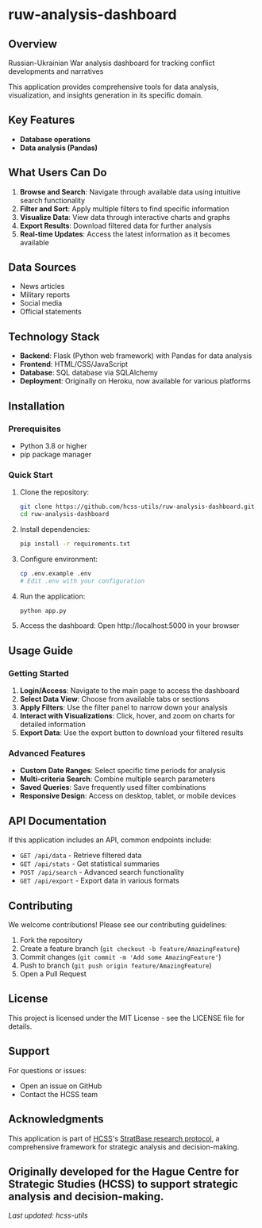 # ruw-analysis-dashboard

## Overview

Russian-Ukrainian War analysis dashboard for tracking conflict developments and narratives

This application provides comprehensive tools for data analysis, visualization, and insights generation in its specific domain.

## Key Features

- **Database operations**
- **Data analysis (Pandas)**

## What Users Can Do

1. **Browse and Search**: Navigate through available data using intuitive search functionality
2. **Filter and Sort**: Apply multiple filters to find specific information
3. **Visualize Data**: View data through interactive charts and graphs
4. **Export Results**: Download filtered data for further analysis
5. **Real-time Updates**: Access the latest information as it becomes available

## Data Sources

- News articles
- Military reports
- Social media
- Official statements

## Technology Stack

- **Backend**: Flask (Python web framework) with Pandas for data analysis
- **Frontend**: HTML/CSS/JavaScript
- **Database**: SQL database via SQLAlchemy
- **Deployment**: Originally on Heroku, now available for various platforms

## Installation

### Prerequisites

- Python 3.8 or higher
- pip package manager

### Quick Start

1. Clone the repository:
   ```bash
   git clone https://github.com/hcss-utils/ruw-analysis-dashboard.git
   cd ruw-analysis-dashboard
   ```

2. Install dependencies:
   ```bash
   pip install -r requirements.txt
   ```

3. Configure environment:
   ```bash
   cp .env.example .env
   # Edit .env with your configuration
   ```

4. Run the application:
   ```bash
   python app.py
   ```

5. Access the dashboard:
   Open http://localhost:5000 in your browser

## Usage Guide

### Getting Started

1. **Login/Access**: Navigate to the main page to access the dashboard
2. **Select Data View**: Choose from available tabs or sections
3. **Apply Filters**: Use the filter panel to narrow down your analysis
4. **Interact with Visualizations**: Click, hover, and zoom on charts for detailed information
5. **Export Data**: Use the export button to download your filtered results

### Advanced Features

- **Custom Date Ranges**: Select specific time periods for analysis
- **Multi-criteria Search**: Combine multiple search parameters
- **Saved Queries**: Save frequently used filter combinations
- **Responsive Design**: Access on desktop, tablet, or mobile devices

## API Documentation

If this application includes an API, common endpoints include:

- `GET /api/data` - Retrieve filtered data
- `GET /api/stats` - Get statistical summaries
- `POST /api/search` - Advanced search functionality
- `GET /api/export` - Export data in various formats

## Contributing

We welcome contributions! Please see our contributing guidelines:

1. Fork the repository
2. Create a feature branch (`git checkout -b feature/AmazingFeature`)
3. Commit changes (`git commit -m 'Add some AmazingFeature'`)
4. Push to branch (`git push origin feature/AmazingFeature`)
5. Open a Pull Request

## License

This project is licensed under the MIT License - see the LICENSE file for details.

## Support

For questions or issues:
- Open an issue on GitHub
- Contact the HCSS team

## Acknowledgments

This application is part of [HCSS](https://hcss.nl)'s [StratBase research protocol](https://docs.google.com/document/d/1GsMZudXYCwFsbsphggaGyARfhqxO67hsg8UaX90sEUE), a comprehensive framework for strategic analysis and decision-making.

Originally developed for the Hague Centre for Strategic Studies (HCSS) to support strategic analysis and decision-making.
---

*Last updated: hcss-utils</format>*
